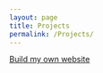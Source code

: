 ```yaml
---
layout: page
title: Projects
permalink: /Projects/
---
```


[Build my own website](../posts/build-my-own-website)
